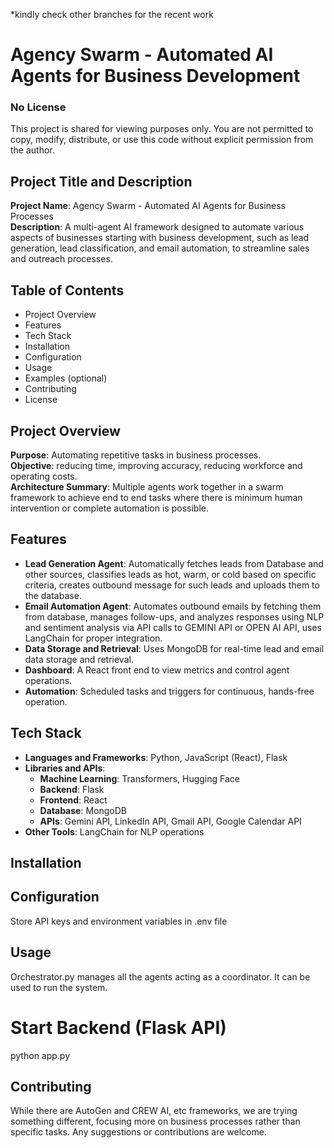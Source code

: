 *kindly check other branches for the recent work

# Agency Swarm - Automated AI Agents for Business Development
### No License
This project is shared for viewing purposes only. 
You are not permitted to copy, modify, distribute, or use this code without explicit permission from the author.


## Project Title and Description
**Project Name**: Agency Swarm - Automated AI Agents for Business Processes  
**Description**: A multi-agent AI framework designed to automate various aspects of businesses starting with business development, such as lead generation, lead classification, and email automation, to streamline sales and outreach processes.

## Table of Contents
- Project Overview
- Features
- Tech Stack
- Installation
- Configuration
- Usage
- Examples (optional)
- Contributing
- License

## Project Overview
**Purpose**: Automating repetitive tasks in business processes.  
**Objective**: reducing time, improving accuracy, reducing workforce and operating costs.  
**Architecture Summary**: Multiple agents work together in a swarm framework to achieve end to end tasks where there is minimum human intervention or complete automation is possible.

## Features
- **Lead Generation Agent**: Automatically fetches leads from Database and other sources, classifies leads as hot, warm, or cold based on specific criteria, creates outbound message for such leads and uploads them to the database.
- **Email Automation Agent**: Automates outbound emails by fetching them from database, manages follow-ups, and analyzes responses using NLP and sentiment analysis via API calls to GEMINI API or OPEN AI API, uses LangChain for proper integration.
- **Data Storage and Retrieval**: Uses MongoDB for real-time lead and email data storage and retrieval.
- **Dashboard**: A React front end to view metrics and control agent operations.
- **Automation**: Scheduled tasks and triggers for continuous, hands-free operation.

## Tech Stack
- **Languages and Frameworks**: Python, JavaScript (React), Flask
- **Libraries and APIs**:
    - **Machine Learning**: Transformers, Hugging Face
    - **Backend**: Flask
    - **Frontend**: React
    - **Database**: MongoDB
    - **APIs**: Gemini API, LinkedIn API, Gmail API, Google Calendar API
- **Other Tools**: LangChain for NLP operations

## Installation

## Configuration
Store API keys and environment variables in .env file

## Usage
Orchestrator.py manages all the agents acting as a coordinator. It can be used to run the system.

# Start Backend (Flask API)
python app.py

## Contributing
While there are AutoGen and CREW AI, etc frameworks, we are trying something different, focusing more on business processes rather than specific tasks. Any suggestions or contributions are welcome.

```
